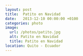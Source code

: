 ```yaml
---
layout: post
title:  Patito en Navidad
date:   2013-12-10 00:00:00 +0100
categories: photo
image:
  url: /photos/patito.jpg
  alt: Patito en Navidad
  title: Patito en Navidad
location: Quito - Ecuador
---
```


